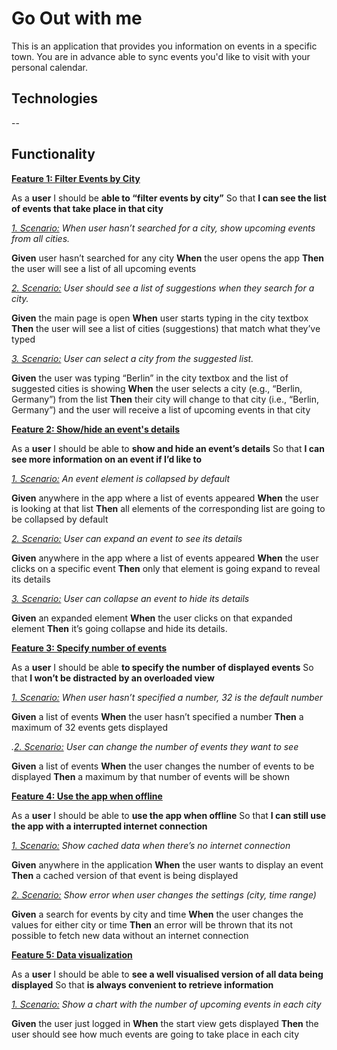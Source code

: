 # Go Out with me

This is an application that provides you information on events in a specific town. You are in advance able to sync events you'd like to visit with your personal calendar.

## Technologies

--

## Functionality

**<ins>Feature 1: Filter Events by City</ins>**


As a **user**
I should be **able to “filter events by city”**
So that **I can see the list of events that take place in that city**

*<ins>1. Scenario:</ins> When user hasn’t searched for a city, show upcoming events from all cities.*

**Given** user hasn’t searched for any city
**When** the user opens the app
**Then** the user will see a list of all upcoming events

*<ins>2. Scenario:</ins> User should see a list of suggestions when they search for a city.*

**Given** the main page is open
**When** user starts typing in the city textbox
**Then** the user will see a list of cities (suggestions) that match what they’ve typed

*<ins>3. Scenario:</ins> User can select a city from the suggested list.*

**Given** the user was typing “Berlin” in the city textbox and the list of suggested cities is showing
**When** the user selects a city (e.g., “Berlin, Germany”) from the list
**Then** their city will change to that city (i.e., “Berlin, Germany”) and the user will receive a list of upcoming events in that city

**<ins>Feature 2: Show/hide an event's details</ins>**


As a **user**
I should be able to **show and hide an event’s details**
So that **I can see more information on an event if I’d like to**

*<ins>1. Scenario:</ins> An event element is collapsed by default*

**Given** anywhere in the app where a list of events appeared
**When** the user is looking at that list
**Then** all elements of the corresponding list are going to be collapsed by default

*<ins>2. Scenario:</ins> User can expand an event to see its details*

**Given** anywhere in the app where a list of events appeared
**When** the user clicks on a specific event
**Then** only that element is going expand to reveal its details

*<ins>3. Scenario:</ins> User can collapse an event to hide its details*

**Given** an expanded element
**When** the user clicks on that expanded element
**Then** it’s going collapse and hide its details.

**<ins>Feature 3: Specify number of events</ins>**


As a **user**
I should be able **to specify the number of displayed events**
So that **I won’t be distracted by an overloaded view**

*<ins>1. Scenario:</ins> When user hasn’t specified a number, 32 is the default number*

**Given** a list of events
**When** the user hasn’t specified a number
**Then** a maximum of 32 events gets displayed

*.<ins>2. Scenario:</ins> User can change the number of events they want to see*

**Given** a list of events
**When** the user changes the number of events to be displayed
**Then** a maximum by that number of events will be shown

**<ins>Feature 4: Use the app when offline</ins>**


As a **user**
I should be able to **use the app when offline**
So that **I can still use the app with a interrupted internet connection**

*<ins>1. Scenario:</ins> Show cached data when there’s no internet connection*

**Given** anywhere in the application
**When** the user wants to display an event
**Then** a cached version of that event is being displayed

*<ins>2. Scenario:</ins> Show error when user changes the settings (city, time range)*

**Given** a search for events by city and time
**When** the user changes the values for either city or time
**Then** an error will be thrown that its not possible to fetch new data without an internet connection

**<ins>Feature 5: Data visualization</ins>**


As a **user**
I should be able to **see a well visualised version of all data being displayed**
So that **is always convenient to retrieve information**

*<ins>1. Scenario:</ins> Show a chart with the number of upcoming events in each city*

**Given** the user just logged in
**When** the start view gets displayed
**Then** the user should see how much events are going to take place in each city

